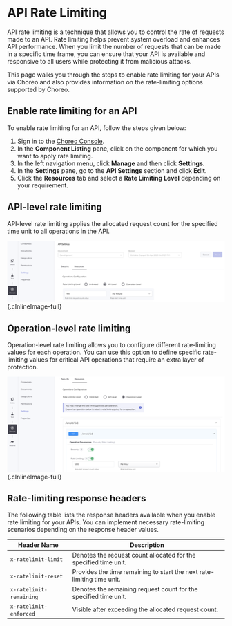 # API Rate Limiting

API rate limiting is a technique that allows you to control the rate of requests made to an API. Rate limiting helps 
prevent system overload and enhances API performance. When you limit the number of requests that can be made in a 
specific time frame, you can ensure that your API is available and responsive to all users while protecting it from 
malicious attacks.

This page walks you through the steps to enable rate limiting for your APIs via Choreo and also provides information on 
the rate-limiting options supported by Choreo.

## Enable rate limiting for an API

To enable rate limiting for an API, follow the steps given below:

1. Sign in to the [Choreo Console](https://console.choreo.dev/). 
2. In the **Component Listing** pane, click on the component for which you want to apply rate limiting.
3. In the left navigation menu, click **Manage** and then click **Settings**.
4. In the **Settings** pane, go to the **API Settings** section and click **Edit**.
5. Click the **Resources** tab and select a **Rate Limiting Level** depending on your requirement.

## API-level rate limiting

API-level rate limiting applies the allocated request count for the specified time unit to all operations in the API.

![API-level rate limiting](../assets/img/manage/api-level-rate-limit.png){.cInlineImage-full}

## Operation-level rate limiting

Operation-level rate limiting allows you to configure different rate-limiting values for each operation. You can use this option to define specific rate-limiting values for critical API operations that require an extra layer of protection.

![Operation-level rate limiting](../assets/img/manage/operation-level-rate-limit.png){.cInlineImage-full}

## Rate-limiting response headers

The following table lists the response headers available when you enable rate limiting for your APIs. You can implement necessary rate-limiting scenarios depending on the response header values.


| **Header Name**  | **Description** |
|------------------|-----------------|
| `x-ratelimit-limit`     | Denotes the request count allocated for the specified time unit.       |
| `x-ratelimit-reset`     | Provides the time remaining to start the next rate-limiting time unit. |
| `x-ratelimit-remaining` | Denotes the remaining request count for the specified time unit.       |
| `x-ratelimit-enforced`  | Visible after exceeding the allocated request count.                   |
